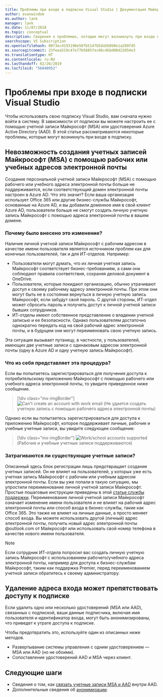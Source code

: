 ```yaml
---
title: Проблемы при входе в подписки Visual Studio | Документация Майкрософт
author: evanwindom
ms.author: lank
manager: lank
ms.date: 11/07/2018
ms.topic: conceptual
description: Сведения о проблемах, которые могут возникнуть при входе в подписки Visual Studio
searchscope: VS Subscription
ms.openlocfilehash: 0073ec4193190e56fb5147b5da56898e1a289fd5
ms.sourcegitcommit: 23feea519c47e77b5685fec86c4bbd00d22054e3
ms.translationtype: HT
ms.contentlocale: ru-RU
ms.lasthandoff: 02/26/2019
ms.locfileid: "56840952"
---
```

# <a name="issues-signing-in-to-visual-studio-subscriptions"></a>Проблемы при входе в подписки Visual Studio
Чтобы использовать свою подписку Visual Studio, вам сначала нужно войти в систему.  В зависимости от подписки вы можете настроить ее с помощью учетной записи Майкрософт (MSA) или удостоверения Azure Active Directory (AAD).  В этой статье рассматриваются некоторые проблемы, которые могут возникнуть при входе в подписку.

## <a name="microsoft-accounts-msa-cannot-be-created-using-workschool-email-addresses"></a>Невозможность создания учетных записей Майкрософт (MSA) с помощью рабочих или учебных адресов электронной почты

Создание персональной учетной записи Майкрософт (MSA) с помощью рабочего или учебного адреса электронной почты больше не поддерживается, если соответствующий домен электронной почты настроен в Azure AD. Что это значит? Если ваша организация использует Office 365 или другие бизнес-службы Майкрософт, основанные на Azure AD, и вы добавили доменное имя в свой клиент Azure AD, пользователи больше не смогут создать личную учетную запись Майкрософт с помощью адреса электронной почты в вашем домене.

### <a name="why-was-this-change-made"></a>Почему было внесено это изменение?

Наличие личной учетной записи Майкрософт с рабочим адресом в качестве имени пользователя является источником проблем как для конечных пользователей, так и для ИТ-отделов. Например:
- Пользователи могут думать, что их личная учетная запись Майкрософт соответствует бизнес-требованиям, а сами они соблюдают правила соответствия, сохраняя деловой документ в OneDrive.
- Пользователи, которые покидают организацию, обычно утрачивают доступ к своему рабочему адресу электронной почты. При этом они могут быть не в состоянии вернуться в личную учетную запись Майкрософт, если забудут свой пароль. С другой стороны, ИТ-отдел может сбросить пароль и получить доступ к личной учетной записи бывших сотрудников.
- ИТ-отделы имеют собственное представление о владении учетной записью и ее безопасности. Однако пользователям достаточно однократно передать код на свой рабочий адрес электронной почты, и в будущем они могут переименовать свою учетную запись.

Эта ситуация вызывает путаницу, в частности, у пользователей, имеющих две учетные записи с одинаковым адресом электронной почты (одну в Azure AD и одну учетную запись Майкрософт).

### <a name="what-does-this-experience-look-like"></a>Что из себя представляет эта процедура?

Если вы попытаетесь зарегистрироваться для получения доступа к потребительскому приложению Майкрософт с помощью рабочего или учебного адреса электронной почты, то увидите приведенное ниже сообщение.

   > [!div class="mx-imgBorder"]
   > ![Can't create an account with work email](_img/sign-in-issues/cannot-use-work-email.png) (Не удается создать учетную запись с помощью рабочего адреса электронной почты)

Однако если вы попытаетесь зарегистрироваться для доступа к приложению Майкрософт, которое поддерживает личные, рабочие и учебные учетные записи, вы увидите следующее сообщение:

   > [!div class="mx-imgBorder"]
   > ![Work/school accounts supported](_img/sign-in-issues/existing-account.png) (Рабочие и учебные учетные записи поддерживаются)

### <a name="are-existing-accounts-affected"></a>Затрагиваются ли существующие учетные записи?
Описанный здесь блок регистрации лишь предотвращает создание учетных записей. Он не влияет на пользователей, у которых уже есть учетная запись Майкрософт с рабочим или учебным адресом электронной почты. Если вы уже попали в такую ситуацию, мы упростили переименование личной учетной записи Майкрософт. Простые пошаговые инструкции приведены в этой [статье службы поддержки](http://windows.microsoft.com/en-US/Windows/rename-personal-microsoft-account). Переименование личной учетной записи Майкрософт означает изменение имени пользователя и не влияет на рабочий адрес электронной почты или способ входа в бизнес-службы, такие как Office 365. Это также не влияет на личные данные, а просто меняет способ входа. Вы можете использовать другой (личный) адрес электронной почты, получить новый адрес электронной почты @outlook.com от Майкрософт или использовать свой номер телефона в качестве нового имени пользователя.

> [!NOTE]
> Если сотрудник ИТ-отдела попросил вас создать личную учетную запись Майкрософт с использованием рабочего/учебного адреса электронной почты, например для доступа к бизнес-службам Майкрософт, таким как поддержка Premier, перед переименованием учетной записи обратитесь к своему администратору.

## <a name="deleting-a-sign-in-address-may-prevent-access-to-a-subscription"></a>Удаление адреса входа может препятствовать доступу к подписке

Если удалить одно или несколько удостоверений (MSA или AAD), связанных с подпиской, ваши данные подписчика, включая имя пользователя и идентификатор входа, могут быть анонимизированы, что приведет к утрате доступа к подписке.

Чтобы предотвратить это, используйте один из описанных ниже методов.
- Развертывание системы управления с одним удостоверением — MSA или AAD (но не обоими).
- Сопоставление удостоверений AAD и MSA через клиент.


## <a name="next-steps"></a>Следующие шаги
- Сведения о том, как [связать учетные записи MSA и AAD](/azure/active-directory/b2b/add-users-administrator) внутри AAD.
- Дополнительные сведения об [анонимизации](anonymization.md).
